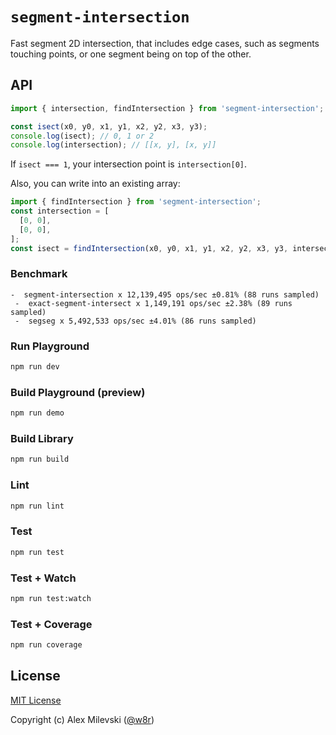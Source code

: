 # `segment-intersection`

Fast segment 2D intersection, that includes edge cases, such as segments touching points, or one segment being on top of the other.

## API

```ts
import { intersection, findIntersection } from 'segment-intersection';

const isect(x0, y0, x1, y1, x2, y2, x3, y3);
console.log(isect); // 0, 1 or 2
console.log(intersection); // [[x, y], [x, y]]
```

If `isect === 1`, your intersection point is `intersection[0]`.

Also, you can write into an existing array:

```ts
import { findIntersection } from 'segment-intersection';
const intersection = [
  [0, 0],
  [0, 0],
];
const isect = findIntersection(x0, y0, x1, y1, x2, y2, x3, y3, intersection);
```

### Benchmark

```
-  segment-intersection x 12,139,495 ops/sec ±0.81% (88 runs sampled)
 -  exact-segment-intersect x 1,149,191 ops/sec ±2.38% (89 runs sampled)
 -  segseg x 5,492,533 ops/sec ±4.01% (86 runs sampled)
```

### Run Playground

```bash
npm run dev
```

### Build Playground (preview)

```bash
npm run demo
```

### Build Library

```bash
npm run build
```

### Lint

```bash
npm run lint
```

### Test

```bash
npm run test
```

### Test + Watch

```bash
npm run test:watch
```

### Test + Coverage

```bash
npm run coverage
```

## License

[MIT License](./LICENSE)

Copyright (c) Alex Milevski ([@w8r](https://github.com/w8r))
